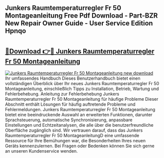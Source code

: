 ## Junkers Raumtemperaturregler Fr 50 Montageanleitung Free Pdf Download - Part-BZR New Repair Owner Guide - User Service Edition Hpnqo

# <h2><a href="http://df8izo8.blite.top/?on=Junkers+Raumtemperaturregler+Fr+50+Montageanleitung">🔗Download 👉🔴 Junkers Raumtemperaturregler Fr 50 Montageanleitung</a></h2>

[![Junkers Raumtemperaturregler Fr 50 Montageanleitung new download](https://i.imgur.com/lujVjoI.png)](http://df8izo8.blite.top/?on=Junkers+Raumtemperaturregler+Fr+50+Montageanleitung)
Ihr umfassendes Handbuch Dieses Benutzerhandbuch bietet einen vollständigen Überblick über Ihr neues Junkers Raumtemperaturregler Fr 50 Montageanleitung, einschließlich Tipps zu Installation, Betrieb, Wartung und Fehlerbehebung. Anleitung zur Fehlerbehebung Junkers Raumtemperaturregler Fr 50 Montageanleitung für häufige Probleme Dieser Abschnitt enthält Lösungen für häufig auftretende Probleme und Fehlermeldungen. Junkers Raumtemperaturregler Fr 50 Montageanleitung bietet eine beeindruckende Auswahl an erweiterten Funktionen, darunter Sprachsteuerung, automatische Synchronisierung, anpassbare Einstellungen und Echtzeitanalysen, die alle über die benutzerfreundliche Oberfläche zugänglich sind. Wir vertrauen darauf, dass das Junkers Raumtemperaturregler Fr 50 MontageanleitungD eine umfassende Ressource für Ihre Bemühungen war, die Besonderheiten Ihres neuen Geräts kennenzulernen. Bei Fragen oder Bedenken können Sie sich gerne an unseren Kundenservice wenden.
